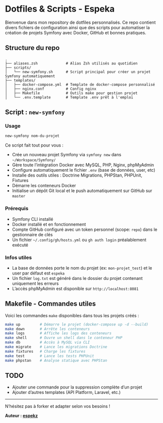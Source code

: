 # Dotfiles & Scripts - Espeka

Bienvenue dans mon repository de dotfiles personnalisés. Ce repo contient divers fichiers de configuration ainsi que des scripts pour automatiser la création de projets Symfony avec Docker, GitHub et bonnes pratiques.

## Structure du repo

```
.
├── aliases.zsh             # Alias Zsh utilisés au quotidien
├── scripts/
│   └── new-symfony.sh      # Script principal pour créer un projet Symfony automatiquement
├── templates/
│   ├── docker-compose.yml  # Template de docker-compose personnalisé
│   ├── nginx.conf          # Config nginx
│   ├── Makefile            # Outils make pour gestion projet
│   └── .env.template       # Template .env prêt à l'emploi
```

## Script : `new-symfony`

### Usage
```bash
new-symfony nom-du-projet
```

Ce script fait tout pour vous :

- Crée un nouveau projet Symfony via `symfony new` dans `~/Workspace/Symfony/`
- Gère toute l’intégration Docker avec MySQL, PHP, Nginx, phpMyAdmin
- Configure automatiquement le fichier `.env` (base de données, user, etc)
- Installe des outils utiles : Doctrine Migrations, PHPStan, PHPUnit, Fixtures
- Démarre les conteneurs Docker
- Initialise un dépôt Git local et le push automatiquement sur GitHub sur `master`

### Prérequis
- Symfony CLI installé
- Docker installé et en fonctionnement
- Compte GitHub configuré avec un token personnel (scope: `repo`) dans le gestionnaire de clés
- Un fichier `~/.config/gh/hosts.yml` ou `gh auth login` préalablement exécuté

### Infos utiles
- La base de données porte le nom du projet (ex: `mon-projet_test`) et le user par défaut est `espeka`
- Un fichier `log.txt` est généré dans le dossier du projet contenant uniquement les erreurs
- L’accès phpMyAdmin est disponible sur `http://localhost:8081`

## Makefile - Commandes utiles
Voici les commandes `make` disponibles dans tous les projets créés :

```bash
make up         # Démarre le projet (docker-compose up -d --build)
make down       # Arrête les conteneurs
make logs       # Affiche les logs des conteneurs
make shell      # Ouvre un shell dans le conteneur PHP
make db         # Accès à MySQL via CLI
make migrate    # Lance les migrations Doctrine
make fixtures   # Charge les fixtures
make test       # Lance les tests PHPUnit
make phpstan    # Analyse statique avec PHPStan
```

## TODO
- Ajouter une commande pour la suppression complète d’un projet
- Ajouter d’autres templates (API Platform, Laravel, etc.)

---

N’hésitez pas à forker et adapter selon vos besoins !

**Auteur : [espekz](https://github.com/espekz)**

